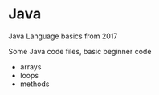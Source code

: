 # Java
Java Language basics from 2017

Some Java code files, basic beginner code
- arrays
- loops
- methods
